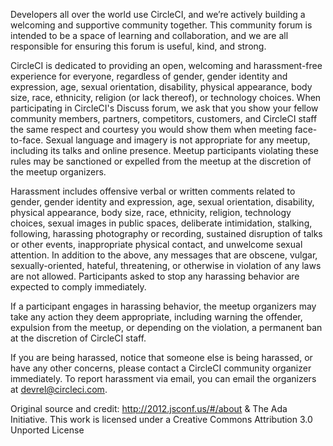 Developers all over the world use CircleCI, and we’re actively building a welcoming and supportive community together. This community forum is intended to be a space of learning and collaboration, and we are all responsible for ensuring this forum is useful, kind, and strong.

CircleCI is dedicated to providing an open, welcoming and harassment-free experience for everyone, regardless of gender, gender identity and expression, age, sexual orientation, disability, physical appearance, body size, race, ethnicity, religion (or lack thereof), or technology choices. When participating in CircleCI's Discuss forum, we ask that you show your fellow community members, partners, competitors, customers, and CircleCI staff the same respect and courtesy you would show them when meeting face-to-face. Sexual language and imagery is not appropriate for any meetup, including its talks and online presence. Meetup participants violating these rules may be sanctioned or expelled from the meetup at the discretion of the meetup organizers.

Harassment includes offensive verbal or written comments related to gender, gender identity and expression, age, sexual orientation, disability, physical appearance, body size, race, ethnicity, religion, technology choices, sexual images in public spaces, deliberate intimidation, stalking, following, harassing photography or recording, sustained disruption of talks or other events, inappropriate physical contact, and unwelcome sexual attention. In addition to the above, any messages that are obscene, vulgar, sexually-oriented, hateful, threatening, or otherwise in violation of any laws are not allowed. Participants asked to stop any harassing behavior are expected to comply immediately.

If a participant engages in harassing behavior, the meetup organizers may take any action they deem appropriate, including warning the offender, expulsion from the meetup, or depending on the violation, a permanent ban at the discretion of CircleCI staff.

If you are being harassed, notice that someone else is being harassed, or have any other concerns, please contact a CircleCI community organizer immediately. To report harassment via email, you can email the organizers at devrel@circleci.com.

Original source and credit: http://2012.jsconf.us/#/about & The Ada Initiative. This work is licensed under a Creative Commons Attribution 3.0 Unported License
